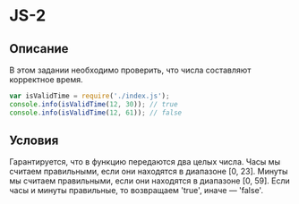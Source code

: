 # JS-2

## Описание
В этом задании необходимо проверить, что числа составляют корректное время.

```js
var isValidTime = require('./index.js');
console.info(isValidTime(12, 30)); // true
console.info(isValidTime(12, 61)); // false
```

## Условия
Гарантируется, что в функцию передаются два целых числа.
Часы мы считаем правильными, если они находятся в диапазоне [0, 23].
Минуты мы считаем правильными, если они находятся в диапазоне [0, 59]. Если часы и минуты правильные, то возвращаем 'true', иначе — 'false'.

